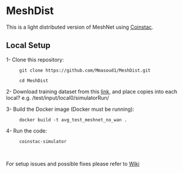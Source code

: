 # MeshDist

This is a light distributed version of MeshNet using [Coinstac](https://github.com/Mmasoud1/MeshDist/wiki/Coinstac-Setup). 

## Local Setup


1- Clone this repository:

         git clone https://github.com/Mmasoud1/MeshDist.git

	     cd MeshDist

2- Download training dataset from this [link](https://drive.google.com/file/d/1ONjE0LN-HRIimJmTsSgHZPQBdqVRXrd8/view?usp=sharing), and place copies into each local? e.g. /test/input/local0/simulatorRun/


3- Build the Docker image (Docker must be running):

         docker build -t avg_test_meshnet_no_wan .
      


4- Run the code:

         coinstac-simulator
      

<br>

For setup issues and possible fixes please refer to [Wiki](https://github.com/Mmasoud1/MeshDist/wiki/Troubleshooting)

